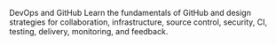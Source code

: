 DevOps and GitHub
Learn the fundamentals of GitHub and design strategies for collaboration, infrastructure, source control, security, CI, testing, delivery, monitoring, and feedback.
